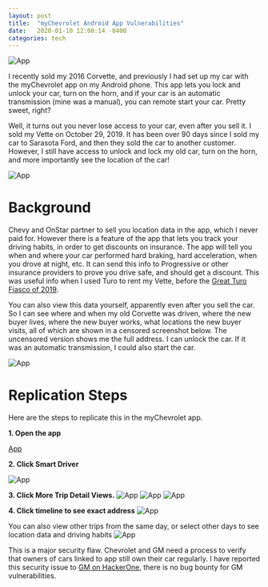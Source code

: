 ```yaml
---
layout: post
title:  "myChevrolet Android App Vulnerabilities"
date:   2020-01-10 12:00:14 -0400
categories: tech
---
```


![App](/images/mychevy/1.jpg)

I recently sold my 2016 Corvette, and previously I had set up my car with the myChevrolet app on my Android phone. This app lets you lock and unlock your car, turn on the horn, and if your car is an automatic transmission (mine was a manual), you can remote start your car. Pretty sweet, right?

Well, it turns out you never lose access to your car, even after you sell it. I sold my Vette on October 29, 2019. It has been over 90 days since I sold my car to Sarasota Ford, and then they sold the car to another customer. However, I still have access to unlock and lock my old car, turn on the horn, and more importantly see the location of the car!

![App](/images/mychevy/8.jpg)

# Background
Chevy and OnStar partner to sell you location data in the app, which I never paid for. However there is a feature of the app that lets you track your driving habits, in order to get discounts on insurance. The app will tell you when and where your car performed hard braking, hard acceleration, when you drove at night, etc. It can send this info to Progressive or other insurance providers to prove you drive safe, and should get a discount. This was useful info when I used Turo to rent my Vette, before the [Great Turo Fiasco of 2019](https://rskelton.com/My-Turo-Claim-Horror-Story).

You can also view this data yourself, apparently even after you sell the car. So I can see where and when my old Corvette was driven, where the new buyer lives, where the new buyer works, what locations the new buyer visits, all of which are shown in a censored screenshot below. The uncensored version shows me the full address. I can unlock the car. If it was an automatic transmission, I could also start the car.

![App](/images/mychevy/9.jpg)

# Replication Steps
Here are the steps to replicate this in the myChevrolet app.

**1. Open the app**

[App](/images/mychevy/2.jpg)

**2. Click Smart Driver**

![App](/images/mychevy/3.jpg)

**3. Click More Trip Detail Views.**
![App](/images/mychevy/4.jpg)
![App](/images/mychevy/6.jpg)
![App](/images/mychevy/7.jpg)

**4. Click timeline to see exact address**
![App](/images/mychevy/9.jpg)

You can also view other trips from the same day, or select other days to see location data and driving habits
![App](/images/mychevy/5.jpg)

This is a major security flaw. Chevrolet and GM need a process to verify that owners of cars linked to app still own their car regularly. I have reported this security issue to [GM on HackerOne](https://hackerone.com/gm), there is no bug bounty for GM vulnerabilities.
